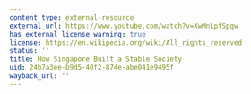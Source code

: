 ```yaml
---
content_type: external-resource
external_url: https://www.youtube.com/watch?v=XwMnLpfSpgw
has_external_license_warning: true
license: https://en.wikipedia.org/wiki/All_rights_reserved
status: ''
title: How Singapore Built a Stable Society
uid: 24b7a3ee-b9d5-40f2-874e-abe041e9495f
wayback_url: ''
---
```

